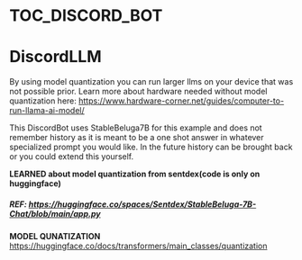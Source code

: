 # TOC_DISCORD_BOT
# DiscordLLM

By using model quantization you can run larger llms on your device that was not possible prior. Learn more about hardware needed without model quantization here: https://www.hardware-corner.net/guides/computer-to-run-llama-ai-model/

This DiscordBot uses StableBeluga7B for this example and does not remember history as it is meant to be a one shot answer in whatever specialized prompt you would like. In the future history can be brought back or you could extend this yourself.

**LEARNED about model quantization from sentdex(code is only on huggingface)** 
##### REF: https://huggingface.co/spaces/Sentdex/StableBeluga-7B-Chat/blob/main/app.py


**MODEL QUNATIZATION**
https://huggingface.co/docs/transformers/main_classes/quantization
